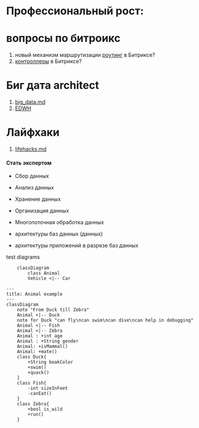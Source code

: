 # Профессиональный рост:


вопросы по битроикс 
====================
 1. новый механизм маршрутизации [роутинг](birix_file%2Fbitrix_routing.md) в Битриксе?
 2. [контроллеры](birix_file%2Fbitrix_controllers.md) в Битриксе?



Биг дата  architect
====================
 1. [big_data.md](big_data%2Fbig_data.md)
 2. [EDWH](https://digital.tn.ru/articles/sistemy-khraneniya-i-obrabotki-bolshikh-dannykh/)

Лайфхаки
====================
 1. [lifehacks.md](lifehacks%2Flifehacks.md)

#### Стать экспертом

- Сбор данных
- Анализ данных
- Хранение данных
- Организация данных
- Многопоточная обработка данных


- архитектуры баз данных (данных)
- архитектуры приложений в разрезе баз данных


test diagrams

```mermaid
    classDiagram
        class Animal
        Vehicle <|-- Car
```

```mermaid
---
title: Animal example
---
classDiagram
    note "From Duck till Zebra"
    Animal <|-- Duck
    note for Duck "can fly\ncan swim\ncan dive\ncan help in debugging"
    Animal <|-- Fish
    Animal <|-- Zebra
    Animal : +int age
    Animal : +String gender
    Animal: +isMammal()
    Animal: +mate()
    class Duck{
        +String beakColor
        +swim()
        +quack()
    }
    class Fish{
        -int sizeInFeet
        -canEat()
    }
    class Zebra{
        +bool is_wild
        +run()
    }
```